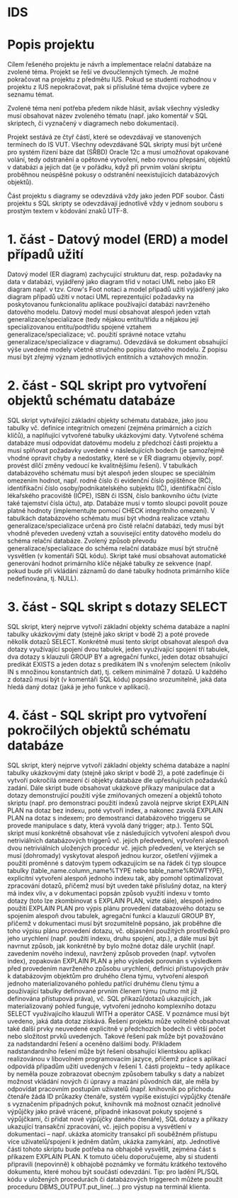 # IDS

# Popis projektu <br>
Cílem řešeného projektu je návrh a implementace relační databáze na zvolené téma. Projekt se řeší ve dvoučlenných týmech. Je možné pokračovat na projektu z předmětu IUS. Pokud se studenti rozhodnou v projektu z IUS nepokračovat, pak si příslušné téma dvojice vybere ze seznamu témat.

Zvolené téma není potřeba předem nikde hlásit, avšak všechny výsledky musí obsahovat název zvoleného tématu (např. jako komentář v SQL skriptech, či vyznačený v diagramech nebo dokumentaci).

Projekt sestává ze čtyř částí, které se odevzdávají ve stanovených termínech do IS VUT. Všechny odevzdávané SQL skripty musí být určené pro systém řízení báze dat (SŘBD) Oracle 12c a musí umožňovat opakované volání, tedy odstranění a opětovné vytvoření, nebo rovnou přepsání, objektů v databázi a jejich dat (je v pořádku, když při prvním volání skriptu proběhnou neúspěšné pokusy o odstranění neexistujících databázových objektů).

Část projektu s diagramy se odevzdává vždy jako jeden PDF soubor. Části projektu s SQL skripty se odevzdávají jednotlivě vždy v jednom souboru s prostým textem v kódování znaků UTF-8.

# 1. část - Datový model (ERD) a model případů užití
Datový model (ER diagram) zachycující strukturu dat, resp. požadavky na data v databázi, vyjádřený jako diagram tříd v notaci UML nebo jako ER diagram např. v tzv. Crow's Foot notaci a model případů užití vyjádřený jako diagram případů užití v notaci UML reprezentující požadavky na poskytovanou funkcionalitu aplikace používající databázi navrženého datového modelu. Datový model musí obsahovat alespoň jeden vztah generalizace/specializace (tedy nějakou entitu/třídu a nějakou její specializovanou entitu/podtřídu spojené vztahem generalizace/specializace; vč. použití správné notace vztahu generalizace/specializace v diagramu).
Odevzdává se dokument obsahující výše uvedené modely včetně stručného popisu datového modelu. Z popisu musí být zřejmý význam jednotlivých entitních a vztahových množin.
# 2. část - SQL skript pro vytvoření objektů schématu databáze
SQL skript vytvářející základní objekty schématu databáze, jako jsou tabulky vč. definice integritních omezení (zejména primárních a cizích klíčů), a naplňující vytvořené tabulky ukázkovými daty. Vytvořené schéma databáze musí odpovídat datovému modelu z předchozí části projektu a musí splňovat požadavky uvedené v následujících bodech (je samozřejmě vhodné opravit chyby a nedostatky, které se v ER diagramu objevily, popř. provést dílčí změny vedoucí ke kvalitnějšímu řešení).
V tabulkách databázového schématu musí být alespoň jeden sloupec se speciálním omezením hodnot, např. rodné číslo či evidenční číslo pojištěnce (RČ), identifikační číslo osoby/podnikatelského subjektu (IČ), identifikační číslo lékařského pracoviště (IČPE), ISBN či ISSN, číslo bankovního účtu (vizte také tajemství čísla účtu), atp. Databáze musí v tomto sloupci povolit pouze platné hodnoty (implementujte pomocí CHECK integritního omezení).
V tabulkách databázového schématu musí být vhodná realizace vztahu generalizace/specializace určená pro čistě relační databázi, tedy musí být vhodně převeden uvedený vztah a související entity datového modelu do schéma relační databáze. Zvolený způsob převodu generalizace/specializace do schéma relační databáze musí být stručně vysvětlen (v komentáři SQL kódu).
Skript také musí obsahovat automatické generování hodnot primárního klíče nějaké tabulky ze sekvence (např. pokud bude při vkládání záznamů do dané tabulky hodnota primárního klíče nedefinována, tj. NULL).
# 3. část - SQL skript s dotazy SELECT
SQL skript, který nejprve vytvoří základní objekty schéma databáze a naplní tabulky ukázkovými daty (stejně jako skript v bodě 2) a poté provede několik dotazů SELECT.
Konkrétně musí tento skript obsahovat alespoň dva dotazy využívající spojení dvou tabulek, jeden využívající spojení tří tabulek, dva dotazy s klauzulí GROUP BY a agregační funkcí, jeden dotaz obsahující predikát EXISTS a jeden dotaz s predikátem IN s vnořeným selectem (nikoliv IN s množinou konstantních dat), tj. celkem minimálně 7 dotazů. U každého z dotazů musí být (v komentáři SQL kódu) popsáno srozumitelně, jaká data hledá daný dotaz (jaká je jeho funkce v aplikaci).
# 4. část - SQL skript pro vytvoření pokročilých objektů schématu databáze
SQL skript, který nejprve vytvoří základní objekty schéma databáze a naplní tabulky ukázkovými daty (stejně jako skript v bodě 2), a poté zadefinuje či vytvoří pokročilá omezení či objekty databáze dle upřesňujících požadavků zadání. Dále skript bude obsahovat ukázkové příkazy manipulace dat a dotazy demonstrující použití výše zmiňovaných omezení a objektů tohoto skriptu (např. pro demonstraci použití indexů zavolá nejprve skript EXPLAIN PLAN na dotaz bez indexu, poté vytvoří index, a nakonec zavolá EXPLAIN PLAN na dotaz s indexem; pro demostranci databázového triggeru se provede manipulace s daty, která vyvolá daný trigger; atp.).
Tento SQL skript musí konkrétně obsahovat vše z následujících
vytvoření alespoň dvou netriviálních databázových triggerů vč. jejich předvedení,
vytvoření alespoň dvou netriviálních uložených procedur vč. jejich předvedení, ve kterých se musí (dohromady) vyskytovat alespoň jednou kurzor, ošetření výjimek a použití proměnné s datovým typem odkazujícím se na řádek či typ sloupce tabulky (table_name.column_name%TYPE nebo table_name%ROWTYPE),
explicitní vytvoření alespoň jednoho indexu tak, aby pomohl optimalizovat zpracování dotazů, přičemž musí být uveden také příslušný dotaz, na který má index vliv, a v dokumentaci popsán způsob využití indexu v tomto dotazy (toto lze zkombinovat s EXPLAIN PLAN, vizte dále),
alespoň jedno použití EXPLAIN PLAN pro výpis plánu provedení databazového dotazu se spojením alespoň dvou tabulek, agregační funkcí a klauzulí GROUP BY, přičemž v dokumentaci musí být srozumitelně popsáno, jak proběhne dle toho výpisu plánu provedení dotazu, vč. objasnění použitých prostředků pro jeho urychlení (např. použití indexu, druhu spojení, atp.), a dále musí být navrnut způsob, jak konkrétně by bylo možné dotaz dále urychlit (např. zavedením nového indexu), navržený způsob proveden (např. vytvořen index), zopakován EXPLAIN PLAN a jeho výsledek porovnán s výsledkem před provedením navrženého způsobu urychlení,
definici přístupových práv k databázovým objektům pro druhého člena týmu,
vytvoření alespoň jednoho materializovaného pohledu patřící druhému členu týmu a používající tabulky definované prvním členem týmu (nutno mít již definována přístupová práva), vč. SQL příkazů/dotazů ukazujících, jak materializovaný pohled funguje,
vytvoření jednoho komplexního dotazu SELECT využívajícího klauzuli WITH a operátor CASE. V poznámce musí být uvedeno, jaká data dotaz získává.
Řešení projektu může volitelně obsahovat také další prvky neuvedené explicitně v předchozích bodech či větší počet nebo složitost prvků uvedených. Takové řešení pak může být považováno za nadstandardní řešení a oceněno dalšími body. Příkladem nadstandardního řešení může být řešení obsahující
klientskou aplikaci realizovánou v libovolném programovacím jazyce, přičemž práce s aplikací odpovídá případům užití uvedených v řešení 1. části projektu – tedy aplikace by neměla pouze zobrazovat obecným způsobem tabulky s daty a nabízet možnost vkládání nových či úpravy a mazání původních dát, ale měla by odpovídat pracovním postupům uživatelů (např. knihovník po příchodu čtenáře žádá ID průkazky čtenáře, systém vypíše existující výpůjčky čtenáře s vyznačením případných pokut, knihovník má možnost označit jednolivé výpůjčky jako právě vrácené, případně inkasovat pokuty spojené s výpůjčkami, či přidat nové výpůjčky daného čtenáře),
SQL dotazy a příkazy ukazující transakční zpracování, vč. jejich popisu a vysvětlení v dokumentaci – např. ukázka atomicity transakcí při souběžném přístupu více uživatelů/spojení k jedněm datům, ukázka zamykání, atp.
Jednotlivé části tohoto skriptu bude potřeba na obhajobě vysvětlit, zejména část s příkazem EXPLAIN PLAN. K tomuto účelu doporučujeme, aby si studenti připravili (nepovinně) k obhajobě poznámky ve formátu krátkého textového dokumentu, které mohou být součástí odevzdání.
Tip: pro ladění PL/SQL kódu v uložených procedurách či databázových triggerech můžete použít proceduru DBMS_OUTPUT.put_line(...) pro výstup na terminál klienta.

